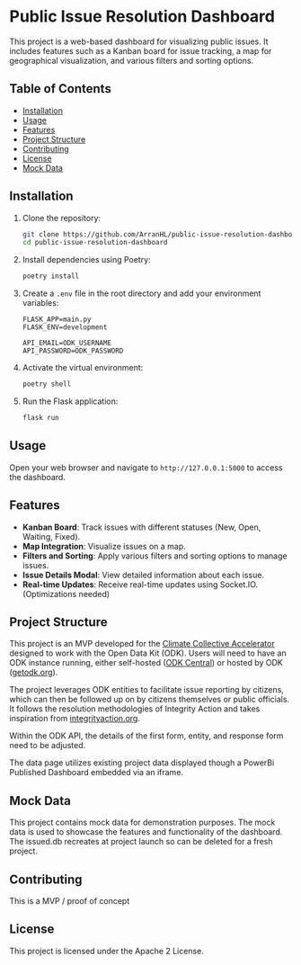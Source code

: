 
# Public Issue Resolution Dashboard

This project is a web-based dashboard for visualizing public issues. It includes features such as a Kanban board for issue tracking, a map for geographical visualization, and various filters and sorting options.

## Table of Contents

- [Installation](#installation)
- [Usage](#usage)
- [Features](#features)
- [Project Structure](#project-structure)
- [Contributing](#contributing)
- [License](#license)
- [Mock Data](#mock-data)

## Installation

1. Clone the repository:
    ```sh
    git clone https://github.com/ArranHL/public-issue-resolution-dashboard.git
    cd public-issue-resolution-dashboard
    ```

2. Install dependencies using Poetry:
    ```sh
    poetry install
    ```

3. Create a `.env` file in the root directory and add your environment variables:
    ```env
    FLASK_APP=main.py
    FLASK_ENV=development
    ```

    ```
    API_EMAIL=ODK_USERNAME
    API_PASSWORD=ODK_PASSWORD 
    ```

4. Activate the virtual environment:
    ```sh
    poetry shell
    ```

5. Run the Flask application:
    ```sh
    flask run
    ```

## Usage

Open your web browser and navigate to `http://127.0.0.1:5000` to access the dashboard.


## Features

- **Kanban Board**: Track issues with different statuses (New, Open, Waiting, Fixed).
- **Map Integration**: Visualize issues on a map.
- **Filters and Sorting**: Apply various filters and sorting options to manage issues.
- **Issue Details Modal**: View detailed information about each issue.
- **Real-time Updates**: Receive real-time updates using Socket.IO. (Optimizations needed)

## Project Structure
This project is an MVP developed for the [Climate Collective Accelerator](https://climatecollective.org/green-accountability-tech-accelerator) designed to work with the Open Data Kit (ODK). Users will need to have an ODK instance running, either self-hosted ([ODK Central](https://docs.getodk.org/central-intro/)) or hosted by ODK ([getodk.org](https://getodk.org/)).

The project leverages ODK entities to facilitate issue reporting by citizens, which can then be followed up on by citizens themselves or public officials. It follows the resolution methodologies of Integrity Action and takes inspiration from [integrityaction.org](https://integrityaction.org).

Within the ODK API, the details of the first form, entity, and response form need to be adjusted.

The data page utilizes existing project data displayed though a PowerBi Published Dashboard embedded via an iframe.

## Mock Data
This project contains mock data for demonstration purposes. The mock data is used to showcase the features and functionality of the dashboard.
The issued.db recreates at project launch so can be deleted for a fresh project. 


## Contributing

This is a MVP / proof of concept

## License

This project is licensed under the Apache 2 License. 
